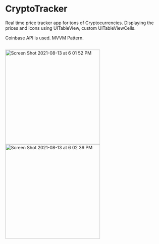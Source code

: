 # CryptoTracker
Real time price tracker app for tons of Cryptocurrencies.
Displaying the prices and icons using UITableView, custom UITableViewCells.  

Coinbase API is used.
MVVM Pattern.

##
<img width="300" alt="Screen Shot 2021-08-13 at 6 01 52 PM" src="https://user-images.githubusercontent.com/62267334/129422393-21e8a422-e819-41d1-ba38-9fc4a855138e.png">
<img width="300" alt="Screen Shot 2021-08-13 at 6 02 39 PM" src="https://user-images.githubusercontent.com/62267334/129422448-a1cbf5be-7403-4101-b309-e92084bbf9e3.png">

